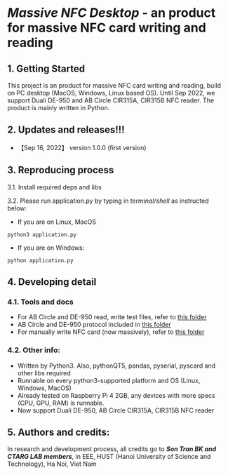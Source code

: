# ***Massive NFC Desktop*** - an product for massive NFC card writing and reading

## 1. Getting Started
This project is an product for massive NFC card writing and reading, build on PC desktop (MacOS, Windows, Linux based OS). Until Sep 2022, we support Duali DE-950 and AB Circle CIR315A, CIR315B NFC reader. The product is mainly written in Python. 
## 2. Updates and releases!!!
* 【Sep 16, 2022】 version 1.0.0 (first version)
## 3. Reproducing process
3.1. Install required deps and libs

3.2. Please run application.py by typing in *terminal/shell* as instructed below: 
- If you are on Linux, MacOS
```shell
python3 application.py
```
- If you are on Windows:
```shell
python application.py
```

## 4. Developing detail
### 4.1. Tools and docs
- For AB Circle and DE-950 read, write test files, refer to [this folder](TestFiles_ignored)
- AB Circle and DE-950 protocol included in [this folder](Tools_And_Docs/Protocols_DevGuide)
- For manually write NFC card (now massively), refer to [this folder](Tools_And_Docs/Massive_Write_Card)
### 4.2. Other info:
- Written by Python3. Also, pythonQT5, pandas, pyserial, pyscard and other libs required
- Runnable on every python3-supported platform and OS (Linux, Windows, MacOS)
- Already tested on Raspberry Pi 4 2GB, any devices with more specs (CPU, GPU, RAM) is runnable.
- Now support Duali DE-950, AB Circle CIR315A, CIR315B NFC reader
## 5. Authors and credits:
In research and development process, all credits go to ***Son Tran BK and CTARG LAB members***, in EEE, HUST (Hanoi University of Science and Technology), Ha Noi, Viet Nam

